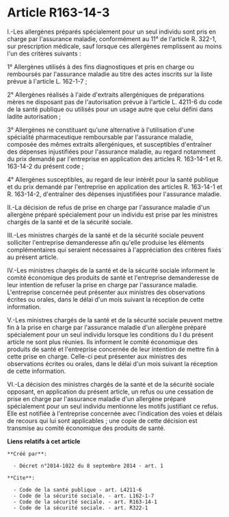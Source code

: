 # Article R163-14-3

I.-Les allergènes préparés spécialement pour un seul individu sont pris en charge par l'assurance maladie, conformément au
11° de l'article R. 322-1, sur prescription médicale, sauf lorsque ces allergènes remplissent au moins l'un des critères
suivants : 

1° Allergènes utilisés à des fins diagnostiques et pris en charge ou remboursés par l'assurance maladie au titre des actes
inscrits sur la liste prévue à l'article L. 162-1-7 ; 

2° Allergènes réalisés à l'aide d'extraits allergéniques de préparations mères ne disposant pas de l'autorisation prévue à
l'article L. 4211-6 du code de la santé publique ou utilisés pour un usage autre que celui défini dans ladite autorisation ; 

3° Allergènes ne constituant qu'une alternative à l'utilisation d'une spécialité pharmaceutique remboursable par l'assurance
maladie, composée des mêmes extraits allergéniques, et susceptibles d'entraîner des dépenses injustifiées pour l'assurance
maladie, au regard notamment du prix demandé par l'entreprise en application des articles R. 163-14-1 et R. 163-14-2 du
présent code ; 

4° Allergènes susceptibles, au regard de leur intérêt pour la santé publique et du prix demandé par l'entreprise en
application des articles R. 163-14-1 et R. 163-14-2, d'entraîner des dépenses injustifiées pour l'assurance maladie. 

II.-La décision de refus de prise en charge par l'assurance maladie d'un allergène préparé spécialement pour un individu est
prise par les ministres chargés de la santé et de la sécurité sociale. 

III.-Les ministres chargés de la santé et de la sécurité sociale peuvent solliciter l'entreprise demanderesse afin qu'elle
produise les éléments complémentaires qui seraient nécessaires à l'appréciation des critères fixés au présent article. 

IV.-Les ministres chargés de la santé et de la sécurité sociale informent le comité économique des produits de santé et
l'entreprise demanderesse de leur intention de refuser la prise en charge par l'assurance maladie. L'entreprise concernée
peut présenter aux ministres des observations écrites ou orales, dans le délai d'un mois suivant la réception de cette
information. 

V.-Les ministres chargés de la santé et de la sécurité sociale peuvent mettre fin à la prise en charge par l'assurance
maladie d'un allergène préparé spécialement pour un seul individu lorsque les conditions du I du présent article ne sont plus
réunies. Ils informent le comité économique des produits de santé et l'entreprise concernée de leur intention de mettre fin à
cette prise en charge. Celle-ci peut présenter aux ministres des observations écrites ou orales, dans le délai d'un mois
suivant la réception de cette information. 

VI.-La décision des ministres chargés de la santé et de la sécurité sociale opposant, en application du présent article, un
refus ou une cessation de prise en charge par l'assurance maladie d'un allergène préparé spécialement pour un seul individu
mentionne les motifs justifiant ce refus. Elle est notifiée à l'entreprise concernée avec l'indication des voies et délais de
recours qui lui sont applicables ; une copie de cette décision est transmise au comité économique des produits de santé.

**Liens relatifs à cet article**

	**Créé par**:

	  - Décret n°2014-1022 du 8 septembre 2014 - art. 1

	**Cite**:

	  - Code de la santé publique - art. L4211-6
	  - Code de la sécurité sociale. - art. L162-1-7
	  - Code de la sécurité sociale. - art. R163-14-1
	  - Code de la sécurité sociale. - art. R322-1
